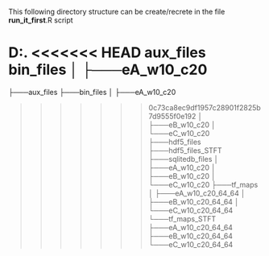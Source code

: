 This following directory structure can be create/recrete 
in the file __run_it_first__.R script 

D:.
<<<<<<< HEAD
aux_files
bin_files
│   ├───eA_w10_c20
=======
├───aux_files
├───bin_files 
│   ├───eA_w10_c20 
>>>>>>> 0c73ca8ec9df1957c28901f2825b7d9555f0e192
│   ├───eB_w10_c20
│   └───eC_w10_c20
├───hdf5_files
├───hdf5_files_STFT
├───sqlitedb_files
│   ├───eA_w10_c20
│   ├───eB_w10_c20
│   └───eC_w10_c20
├───tf_maps
│   ├───eA_w10_c20_64_64
│   ├───eB_w10_c20_64_64
│   └───eC_w10_c20_64_64
└───tf_maps_STFT
    ├───eA_w10_c20_64_64
    ├───eB_w10_c20_64_64
    └───eC_w10_c20_64_64
